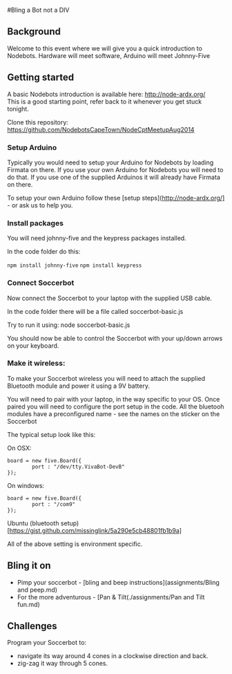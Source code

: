 
#Bling a Bot not a DIV

## Background

Welcome to this event where we will give you a quick introduction to Nodebots. Hardware will meet software, Arduino will meet Johnny-Five

## Getting started

A basic Nodebots introduction is available here: http://node-ardx.org/	
This is a good starting point, refer back to it whenever you get stuck tonight. 

Clone this repository: https://github.com/NodebotsCapeTown/NodeCptMeetupAug2014 

### Setup Arduino

Typically you would need to setup your Arduino for Nodebots by loading Firmata on there. If you use your own Arduino for Nodebots you will need to do that. If you use one of the supplied Arduinos it will already have Firmata on there.

To setup your own Arduino follow these [setup steps](http://node-ardx.org/] - or ask us to help you.

### Install packages

You will need johnny-five and the keypress packages installed.

In the code folder do this:

```npm install johnny-five```
```npm install keypress```

### Connect Soccerbot

Now connect the Soccerbot to your laptop with the supplied USB cable.

In the code folder there will be a file called soccerbot-basic.js

Try to run it using:
	node soccerbot-basic.js

You should now be able to control the Soccerbot with your up/down arrows on your keyboard.

### Make it wireless:

To make your Soccerbot wireless you will need to attach the supplied Bluetooth module and power it using a 9V battery.

You will need to pair with your laptop, in the way specific to your OS.
Once paired you will need to configure the port setup in the code. All the bluetooh modules have a preconfigured name - see the names on the sticker on the Soccerbot

The typical setup look like this:

On OSX:

```
board = new five.Board({
		port : "/dev/tty.VivaBot-DevB"
});
```

On windows:

```
board = new five.Board({
		port : "/com9"
});
```

Ubuntu (bluetooth setup) [https://gist.github.com/missinglink/5a290e5cb48801fb1b9a]

All of the above setting is environment specific.


## Bling it on

* Pimp your soccerbot - [bling and beep instructions](assignments/Bling and peep.md)
* For the more adventurous - [Pan & Tilt(./assignments/Pan and Tilt fun.md)

## Challenges

Program your Soccerbot to:

* navigate its way around 4 cones in a clockwise direction and back.
* zig-zag it way through 5 cones. 




